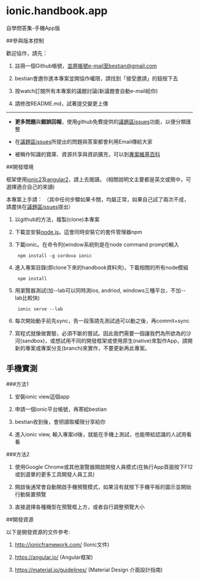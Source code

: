 # ionic.handbook.app
自學問答集-手機App版


##參與版本控制

歡迎協作，請先：

1. 註冊一個Github帳號，並將帳號e-mail至bestian@gmail.com

2. bestian會邀你進本專案並開協作權限，請找到「接受邀請」的鈕按下去

3. 按watch訂閱所有本專案的議題討論(新議題會自動e-mail給你)

4. 請修改README.md，試著提交變更上傳

----

* **更多問題**與**錯誤回報**，使用github免費提供的[議題區issues](https://github.com/3dw/handbook/issues)功能，以便分類匯整

* 在[議題區issues](https://github.com/3dw/handbook/issues)所提出的問題與答案都會利用Email傳給大家

* 被稱作知識的寶庫、資源共享與資訊擴充，可以到[專案維基百科](https://github.com/3dw/handbook/wiki/%E5%AD%B8%E7%BF%92%E8%B3%87%E6%BA%90)

##開發環境

框架使用[ionic2](https://ionicframework.com/)及[angular2](https://angular.io/)，請上去閱讀。
(相關說明文主要都是英文或簡中，可選擇適合自己的來讀)

本專案上手請：
（其中任何步驟如果卡關，均屬正常，如果自己試了兩次不成，請盡快在[議題區issues](https://github.com/3dw/handbook/issues)提出）


1. 以github的方法，複製(clone)本專案

2. 下載並安裝[node.js](https://nodejs.org/en/)。這會同時安裝它的套件管理器npm

3. 下載ionic。在命令列(window系統則是在node command prompt)輸入

        npm install -g cordova ionic

4. 進入專案目錄(即clone下來的handbook資料夾)，下載相關的所有node模組

        npm install

5. 用瀏覽器測試(加--lab可以同時測ios, andriod, windows三種平台，不加--lab比較快)

        ionic serve --lab

6. 每次開始動手前先sync，告一段落請先測試過可以動之後，再commit+sync

7. 寫程式就像做實驗，必須不斷的嘗試。因此我們需要一個讓我們為所欲為的沙河(sandbox)，或想試用不同的開發框架或使用原生(native)來製作App，請開新的專案或專案分支(branch)來實作，不要更新再此專案。

## 手機實測

###方法1

1. 安裝ionic view這個app

2. 申請一個ionic平台帳號，再寄給bestian

3. bestian收到後，會把讀取權限分享給你

4. 進入ionic view, 輸入專案id後，就能在手機上測試，也能帶給認識的人試用看看

###方法2

1. 使用Google Chrome或其他瀏覽器開啟開發人員模式(在執行App頁面按下F12或到選單的更多工具開發人員工具)

2. 開啟後通常會自動開啟手機預覽模式，如果沒有就按下手機平板的圖示並開始行動裝置預覽

3. 直接選擇各種機型在預覽框上方，或者自行調整預覽大小

##開發資源

以下是開發資源的文件參考:

1. http://ionicframework.com/ (Ionic文件)

2. https://angular.io/ (Angular框架)

3. https://material.io/guidelines/ (Material Design 介面設計指南)
